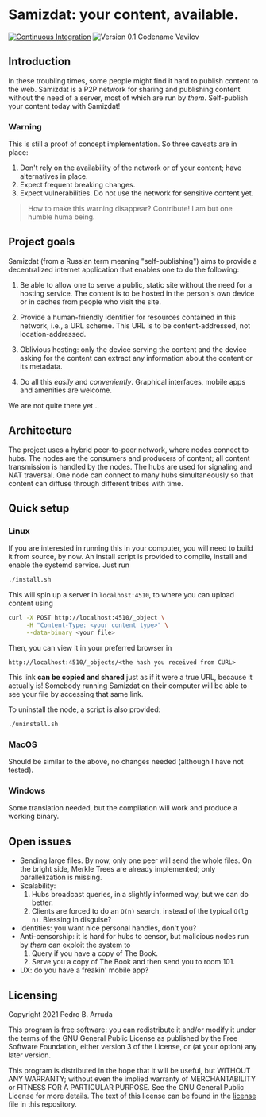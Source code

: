 # Samizdat: your content, available.

[![Continuous Integration](https://github.com/tokahuke/samizdat/actions/workflows/deploy-testbed.yaml/badge.svg)](https://github.com/tokahuke/samizdat/actions/workflows/deploy-testbed.yaml)
![Version 0.1 Codename Vavilov](https://img.shields.io/badge/version-v0.1--vavilov-informational)

## Introduction

In these troubling times, some people might find it hard to publish content to the web. Samizdat is a P2P network for sharing and publishing content without the need of a server, most of which are run by _them_. Self-publish your content today with Samizdat!

### Warning

This is still a proof of concept implementation. So three caveats are in place:

1. Don't rely on the availability of the network or of your content; have alternatives in place.
2. Expect frequent breaking changes.
3. Expect vulnerabilities. Do not use the network for sensitive content yet.

> How to make this warning disappear? Contribute! I am but one humble huma being.

## Project goals

Samizdat (from a Russian term meaning "self-publishing") aims to provide a decentralized internet application that enables one to do the following:

1. Be able to allow one to serve a public, static site without the need for a hosting service. The content is to be hosted in the person's own device or in caches from people who visit the site.

2. Provide a human-friendly identifier for resources contained in this network, i.e., a URL scheme. This URL is to be content-addressed, not location-addressed.

3. Oblivious hosting: only the device serving the content and the device asking for the content can extract any information about the content or its metadata.

4. Do all this _easily_ and _conveniently_. Graphical interfaces, mobile apps and amenities are welcome.

We are not quite there yet...

## Architecture

The project uses a hybrid peer-to-peer network, where nodes connect to hubs. The nodes are the consumers and producers of content; all content transmission is handled by the nodes. The hubs are used for signaling and NAT traversal. One node can connect to many hubs simultaneously so that content can diffuse through different tribes with time.

## Quick setup

### Linux

If you are interested in running this in your computer, you will need to build it from source, by now. An install script is provided to compile, install and enable the systemd service. Just run
```bash
./install.sh
```
This will spin up a server in `localhost:4510`, to where you can upload content using
```bash
curl -X POST http://localhost:4510/_object \
     -H "Content-Type: <your content type>" \
     --data-binary <your file>
```
Then, you can view it in your preferred browser in
```
http://localhost:4510/_objects/<the hash you received from CURL>
```

This link **can be copied and shared** just as if it were a true URL, because it actually is! Somebody running Samizdat on their computer will be able to see your file by accessing that same link.

To uninstall the node, a script is also provided:
```bash
./uninstall.sh
```

### MacOS

Should be similar to the above, no changes needed (although I have not tested).

### Windows

Some translation needed, but the compilation will work and produce a working binary. 

## Open issues

* Sending large files. By now, only one peer will send the whole files. On the bright side, Merkle Trees are already implemented; only parallelization is missing.
* Scalability:
    1. Hubs broadcast queries, in a slightly informed way, but we can do better.
    2. Clients are forced to do an `O(n)` search, instead of the typical `O(lg n)`. Blessing in disguise?
* Identities: you want nice personal handles, don't you? 
* Anti-censorship: it is hard for hubs to censor, but malicious nodes run by _them_ can exploit the system to
    1. Query if you have a copy of The Book.
    2. Serve you a copy of The Book and then send you to room 101.
* UX: do you have a freakin' mobile app?


## Licensing

Copyright 2021 Pedro B. Arruda

This program is free software: you can redistribute it and/or modify
it under the terms of the GNU General Public License as published by
the Free Software Foundation, either version 3 of the License, or
(at your option) any later version.

This program is distributed in the hope that it will be useful,
but WITHOUT ANY WARRANTY; without even the implied warranty of
MERCHANTABILITY or FITNESS FOR A PARTICULAR PURPOSE.  See the
GNU General Public License for more details. The text of this license can be found in the [license](./license) file in this repository.
